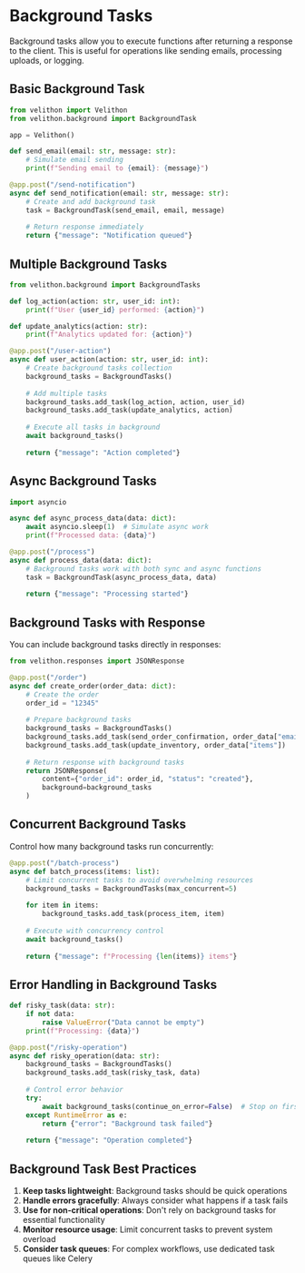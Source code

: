 # Background Tasks

Background tasks allow you to execute functions after returning a response to the client. This is useful for operations like sending emails, processing uploads, or logging.

## Basic Background Task

```python
from velithon import Velithon
from velithon.background import BackgroundTask

app = Velithon()

def send_email(email: str, message: str):
    # Simulate email sending
    print(f"Sending email to {email}: {message}")

@app.post("/send-notification")
async def send_notification(email: str, message: str):
    # Create and add background task
    task = BackgroundTask(send_email, email, message)
    
    # Return response immediately
    return {"message": "Notification queued"}
```

## Multiple Background Tasks

```python
from velithon.background import BackgroundTasks

def log_action(action: str, user_id: int):
    print(f"User {user_id} performed: {action}")

def update_analytics(action: str):
    print(f"Analytics updated for: {action}")

@app.post("/user-action")
async def user_action(action: str, user_id: int):
    # Create background tasks collection
    background_tasks = BackgroundTasks()
    
    # Add multiple tasks
    background_tasks.add_task(log_action, action, user_id)
    background_tasks.add_task(update_analytics, action)
    
    # Execute all tasks in background
    await background_tasks()
    
    return {"message": "Action completed"}
```

## Async Background Tasks

```python
import asyncio

async def async_process_data(data: dict):
    await asyncio.sleep(1)  # Simulate async work
    print(f"Processed data: {data}")

@app.post("/process")
async def process_data(data: dict):
    # Background tasks work with both sync and async functions
    task = BackgroundTask(async_process_data, data)
    
    return {"message": "Processing started"}
```

## Background Tasks with Response

You can include background tasks directly in responses:

```python
from velithon.responses import JSONResponse

@app.post("/order")
async def create_order(order_data: dict):
    # Create the order
    order_id = "12345"
    
    # Prepare background tasks
    background_tasks = BackgroundTasks()
    background_tasks.add_task(send_order_confirmation, order_data["email"], order_id)
    background_tasks.add_task(update_inventory, order_data["items"])
    
    # Return response with background tasks
    return JSONResponse(
        content={"order_id": order_id, "status": "created"},
        background=background_tasks
    )
```

## Concurrent Background Tasks

Control how many background tasks run concurrently:

```python
@app.post("/batch-process")
async def batch_process(items: list):
    # Limit concurrent tasks to avoid overwhelming resources
    background_tasks = BackgroundTasks(max_concurrent=5)
    
    for item in items:
        background_tasks.add_task(process_item, item)
    
    # Execute with concurrency control
    await background_tasks()
    
    return {"message": f"Processing {len(items)} items"}
```

## Error Handling in Background Tasks

```python
def risky_task(data: str):
    if not data:
        raise ValueError("Data cannot be empty")
    print(f"Processing: {data}")

@app.post("/risky-operation")
async def risky_operation(data: str):
    background_tasks = BackgroundTasks()
    background_tasks.add_task(risky_task, data)
    
    # Control error behavior
    try:
        await background_tasks(continue_on_error=False)  # Stop on first error
    except RuntimeError as e:
        return {"error": "Background task failed"}
    
    return {"message": "Operation completed"}
```

## Background Task Best Practices

1. **Keep tasks lightweight**: Background tasks should be quick operations
2. **Handle errors gracefully**: Always consider what happens if a task fails
3. **Use for non-critical operations**: Don't rely on background tasks for essential functionality
4. **Monitor resource usage**: Limit concurrent tasks to prevent system overload
5. **Consider task queues**: For complex workflows, use dedicated task queues like Celery
